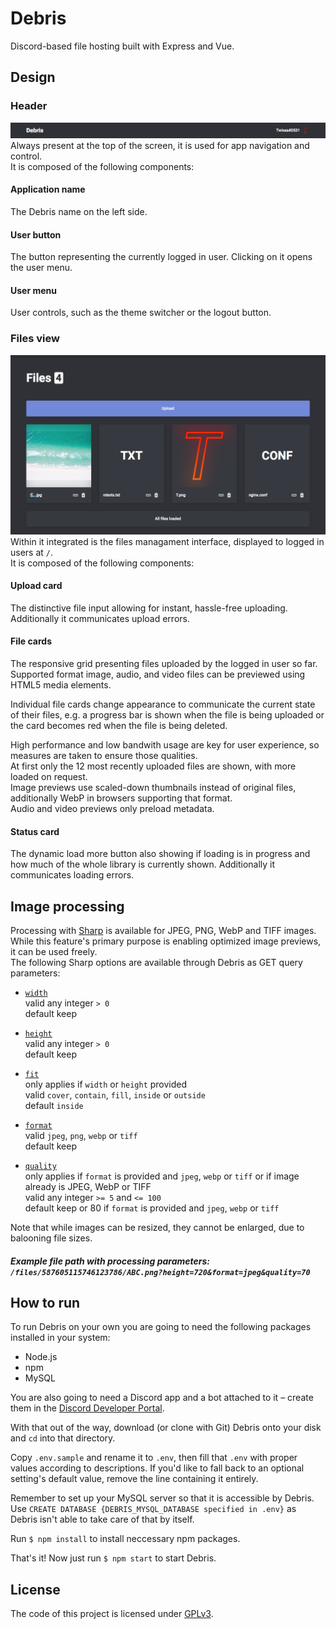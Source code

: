 # Debris

Discord-based file hosting built with Express and Vue.

## Design

### Header
<img src="README-HEADER.png"></img>
Always present at the top of the screen, it is used for app navigation and control.  
It is composed of the following components:

#### Application name
The Debris name on the left side.

#### User button
The button representing the currently logged in user. Clicking on it opens the user menu.

#### User menu
User controls, such as the theme switcher or the logout button.

### Files view
<img src="README-FILES-VIEW.png"></img>
Within it integrated is the files managament interface, displayed to logged in users at `/`.  
It is composed of the following components:

#### Upload card
The distinctive file input allowing for instant, hassle-free uploading. Additionally it communicates upload errors.

#### File cards
The responsive grid presenting files uploaded by the logged in user so far.  
Supported format image, audio, and video files can be previewed using HTML5 media elements.  

Individual file cards change appearance to communicate the current state of their files, e.g. a progress bar is shown when the file is being uploaded or the card becomes red when the file is being deleted.

High performance and low bandwith usage are key for user experience, so measures are taken to ensure those qualities.  
At first only the 12 most recently uploaded files are shown, with more loaded on request.  
Image previews use scaled-down thumbnails instead of original files, additionally WebP in browsers supporting that format.  
Audio and video previews only preload metadata.  

#### Status card
The dynamic load more button also showing if loading is in progress and how much of the whole library is currently shown. Additionally it communicates loading errors.

## Image processing

Processing with [Sharp](https://www.npmjs.com/package/sharp) is available for JPEG, PNG, WebP and TIFF images.  
While this feature's primary purpose is enabling optimized image previews, it can be used freely.  
The following Sharp options are available through Debris as GET query parameters:  

* [`width`](http://sharp.pixelplumbing.com/en/stable/api-resize/#resize)  
  valid any integer `> 0`  
  default keep  

* [`height`](http://sharp.pixelplumbing.com/en/stable/api-resize/#resize)  
  valid any integer `> 0`  
  default keep  

* [`fit`](http://sharp.pixelplumbing.com/en/stable/api-resize/#resize)  
  only applies if `width` or `height` provided  
  valid `cover`, `contain`, `fill`, `inside` or `outside`  
  default `inside`  

* [`format`](http://sharp.pixelplumbing.com/en/stable/api-output/#jpeg)  
  valid `jpeg`, `png`, `webp` or `tiff`  
  default keep  

* [`quality`](http://sharp.pixelplumbing.com/en/stable/api-output/#jpeg)  
  only applies if `format` is provided and `jpeg`, `webp` or `tiff` or if image already is JPEG, WebP or TIFF  
  valid any integer `>= 5` and `<= 100`  
  default keep or 80 if `format` is provided and `jpeg`, `webp` or `tiff`  

Note that while images can be resized, they cannot be enlarged, due to balooning file sizes.  

##### Example file path with processing parameters: `/files/587605115746123786/ABC.png?height=720&format=jpeg&quality=70`  

## How to run

To run Debris on your own you are going to need the following packages installed in your system:

* Node.js
* npm
* MySQL

You are also going to need a Discord app and a bot attached to it – create them in the [Discord Developer Portal](https://discordapp.com/developers/applications/).

With that out of the way, download (or clone with Git) Debris onto your disk and `cd` into that directory.

Copy `.env.sample` and rename it to `.env`, then fill that `.env` with proper values according to descriptions. If you'd like to fall back to an optional setting's default value, remove the line containing it entirely.

Remember to set up your MySQL server so that it is accessible by Debris. Use `CREATE DATABASE {DEBRIS_MYSQL_DATABASE specified in .env}` as Debris isn't able to take care of that by itself.

Run `$ npm install` to install neccessary npm packages.

That's it! Now just run `$ npm start` to start Debris.

## License

The code of this project is licensed under [GPLv3](LICENSE).
